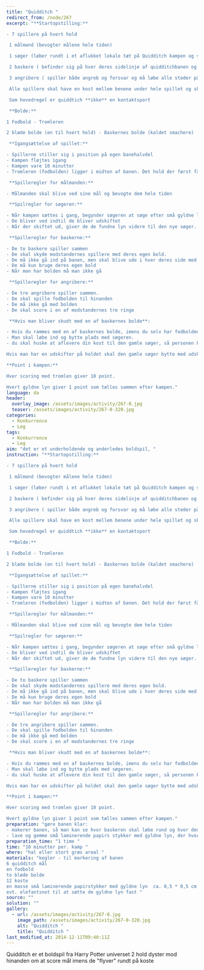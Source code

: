 ```yaml
---
title: "Quidditch "
redirect_from: /node/267
excerpt: "**Startopstilling:**

- 7 spillere på hvert hold

 1 målmand (bevogter målene hele tiden)

 1 søger (løber rundt i et aflukket lokale tæt på Quidditch kampen og samler gyldne lyn)

 2 baskere ( befinder sig på hver deres sidelinje af quidditchbanen og kan kun løbe frem og tilbage)

 3 angribere ( spiller både angreb og forsvar og må løbe alle steder på banen)

 Alle spillere skal have en kost mellem benene under hele spillet og skal hele tiden have en hånd på kosten, undtagen søgeren

 Som hovedregel er quiddtich **ikke** en kontaktsport

 **Bolde:**

1 Fodbold - Tromleren

2 bløde bolde (en til hvert hold) - Baskernes bolde (kaldet smachere)

 **Igangsættelse af spillet:**

- Spillerne stiller sig i position på egen banehalvdel
- Kampen fløjtes igang
- Kampen vare 10 minutter
- Tromleren (fodbolden) ligger i midten af banen. Det hold der først får fat i den, når kampen fløjtes igang starter med bolden.

 **Spilleregler for målmanden:**

- Målmanden skal blive ved sine mål og bevogte dem hele tiden

 **Spilregler for søgeren:**

- Når kampen sættes i gang, begynder søgeren at søge efter små gyldne lyn i det tildelte lokale
- De bliver ved indtil de bliver udskiftet
- Når der skiftet ud, giver de de fundne lyn videre til den nye søger.

 **Spilleregler for baskerne:**

- De to baskere spiller sammen
- De skal skyde modstandernes spillere med deres egen bold.
- De må ikke gå ind på banen, men skal blive ude i hver deres side med mindre bolden bliver liggende på banen. I dette tilfælde må man gerne hente bolden, og gå ud i siden igen med den. Først når man er ude i siden igen, må man skyde.
- De må kun bruge deres egen bold
- Når man har bolden må man ikke gå

 **Spilleregler for angribere:**

- De tre angribere spiller sammen.
- De skal spille fodbolden til hinanden
- De må ikke gå med bolden
- De skal score i en af modstandernes tre ringe

 **Hvis man bliver skudt med en af baskernes bolde**:

- Hvis du rammes med en af baskernes bolde, imens du selv har fodbolden ( tromleren) er du _død_
- Man skal løbe ind og bytte plads med søgeren.
- du skal huske at aflevere din kost til den gamle søger, så personen kan overtage din plads

Hvis man har en udskifter på holdet skal den gamle søger bytte med udskifteren og udskifteren skal spille på banen i stedet for personen der blev skudt.

**Point i kampen:**

Hver scoring med tromlen giver 10 point.

Hvert gyldne lyn giver 1 point som tælles sammen efter kampen."
language: da
header:
  overlay_image: /assets/images/activity/267-0.jpg
  teaser: /assets/images/activity/267-0-320.jpg
categories: 
  - Konkurrence
  - Leg
tags: 
  - Konkurrence
  - Leg
aim: "det er et underholdende og anderledes boldspil, "
instruction: "**Startopstilling:**

- 7 spillere på hvert hold

 1 målmand (bevogter målene hele tiden)

 1 søger (løber rundt i et aflukket lokale tæt på Quidditch kampen og samler gyldne lyn)

 2 baskere ( befinder sig på hver deres sidelinje af quidditchbanen og kan kun løbe frem og tilbage)

 3 angribere ( spiller både angreb og forsvar og må løbe alle steder på banen)

 Alle spillere skal have en kost mellem benene under hele spillet og skal hele tiden have en hånd på kosten, undtagen søgeren

 Som hovedregel er quiddtich **ikke** en kontaktsport

 **Bolde:**

1 Fodbold - Tromleren

2 bløde bolde (en til hvert hold) - Baskernes bolde (kaldet smachere)

 **Igangsættelse af spillet:**

- Spillerne stiller sig i position på egen banehalvdel
- Kampen fløjtes igang
- Kampen vare 10 minutter
- Tromleren (fodbolden) ligger i midten af banen. Det hold der først får fat i den, når kampen fløjtes igang starter med bolden.

 **Spilleregler for målmanden:**

- Målmanden skal blive ved sine mål og bevogte dem hele tiden

 **Spilregler for søgeren:**

- Når kampen sættes i gang, begynder søgeren at søge efter små gyldne lyn i det tildelte lokale
- De bliver ved indtil de bliver udskiftet
- Når der skiftet ud, giver de de fundne lyn videre til den nye søger.

 **Spilleregler for baskerne:**

- De to baskere spiller sammen
- De skal skyde modstandernes spillere med deres egen bold.
- De må ikke gå ind på banen, men skal blive ude i hver deres side med mindre bolden bliver liggende på banen. I dette tilfælde må man gerne hente bolden, og gå ud i siden igen med den. Først når man er ude i siden igen, må man skyde.
- De må kun bruge deres egen bold
- Når man har bolden må man ikke gå

 **Spilleregler for angribere:**

- De tre angribere spiller sammen.
- De skal spille fodbolden til hinanden
- De må ikke gå med bolden
- De skal score i en af modstandernes tre ringe

 **Hvis man bliver skudt med en af baskernes bolde**:

- Hvis du rammes med en af baskernes bolde, imens du selv har fodbolden ( tromleren) er du _død_
- Man skal løbe ind og bytte plads med søgeren.
- du skal huske at aflevere din kost til den gamle søger, så personen kan overtage din plads

Hvis man har en udskifter på holdet skal den gamle søger bytte med udskifteren og udskifteren skal spille på banen i stedet for personen der blev skudt.

**Point i kampen:**

Hver scoring med tromlen giver 10 point.

Hvert gyldne lyn giver 1 point som tælles sammen efter kampen."
preparation: "gøre banen klar:
- makerer banen, så man kan se hvor baskeren skal løbe rund og hvor den generelle bane er 
- lave og gemme små laminerende papirs stykker med gyldne lyn, der hvor søgerens rum er "
preparation_time: "1 time "
time: "10 minutter per. kamp "
where: "hal eller stort græs areal "
materials: "kegler - til markering af banen 
6 quidditch mål 
en fodbold
to bløde bolde
12 koste 
en masse små laminerende papirstykker med gyldne lyn  ca. 0,5 * 0,5 cm 
evt. elefantsnot til at sætte de gyldne lyn fast "
source: ""
solution: ""
gallery:
  - url: /assets/images/activity/267-0.jpg
    image_path: /assets/images/activity/267-0-320.jpg
    alt: "Quidditch "
    title: "Quidditch "
last_modified_at: 2014-12-11T09:40:11Z
---
```

Quidditch er et boldspil fra Harry Potter universet 2 hold dyster mod hinanden om at score mål imens de "flyver" rundt på koste
